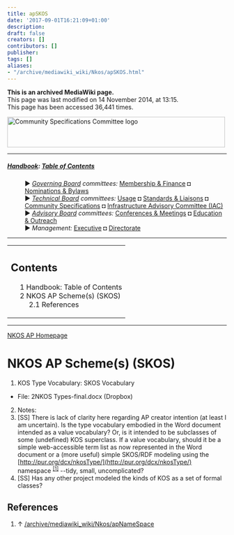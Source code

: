 ```yaml
---
title: apSKOS
date: '2017-09-01T16:21:09+01:00'
description: 
draft: false
creators: []
contributors: []
publisher: 
tags: []
aliases:
- "/archive/mediawiki_wiki/Nkos/apSKOS.html"
---
```


 **This is an archived MediaWiki page.**  
This page was last modified on 14 November 2014, at 13:15.  
This page has been accessed 36,441 times.

[<img alt="Community Specifications Committee logo" src="/archive/mediawiki_wiki/images/Specifications_logo.png" width="500" height="70">](/archive/mediawiki_wiki/images/Specifications_logo.png "Community Specifications Committee logo")

* * *

##### [Handbook](/archive/mediawiki_wiki/DCMI_Handbook "DCMI Handbook"): [Table of Contents](/archive/mediawiki_wiki/DCMI_Handbook/ "DCMI Handbook") 
<dl>
<dd> ► <i><a href="/archive/mediawiki_wiki/DCMI_Governing_Board" title="DCMI Governing Board">Governing Board</a> committees:</i> <a href="/archive/mediawiki_wiki/DCMI_Governing_Board/finance" title="DCMI Governing Board/finance">Membership &amp; Finance</a> ◘ <a href="/archive/mediawiki_wiki/DCMI_Governing_Board/nominations" title="DCMI Governing Board/nominations">Nominations &amp; Bylaws</a> 
</dd>
<dd> ► <i><a href="/archive/mediawiki_wiki/DCMI_Technical_Board" title="DCMI Technical Board">Technical Board</a> committees:</i> <a href="/archive/mediawiki_wiki/DCMI_Technical_Board/usage" title="DCMI Technical Board/usage">Usage</a> ◘ <a href="/archive/mediawiki_wiki/DCMI_Technical_Board/standards" title="DCMI Technical Board/standards">Standards &amp; Liaisons</a> ◘ <a href="/archive/mediawiki_wiki/DCMI_Technical_Board/specifications" title="DCMI Technical Board/specifications">Community Specifications</a> ◘ <a href="/archive/mediawiki_wiki/DCMI_Technical_Board/infrastructure" title="DCMI Technical Board/infrastructure">Infrastructure Advisory Committee (IAC)</a>
</dd>
<dd> ► <i><a href="/archive/mediawiki_wiki/DCMI_Advisory_Board" title="DCMI Advisory Board">Advisory Board</a> committees:</i> <a href="/archive/mediawiki_wiki/DCMI_Advisory_Board/meetings" title="DCMI Advisory Board/meetings">Conferences &amp; Meetings</a> ◘ <a href="/archive/mediawiki_wiki/DCMI_Advisory_Board/documentation" title="DCMI Advisory Board/documentation">Education &amp; Outreach</a>
</dd>
<dd> ► <i>Management:</i> <a href="/archive/mediawiki_wiki/Exec_Committee" title="Exec Committee">Executive</a> ◘ <a href="/archive/mediawiki_wiki/Exec_Committee/directorate" title="Exec Committee/directorate">Directorate</a>
</dd>
</dl>

* * *

<table id="toc" class="toc">
  <tr>
    <td>
      <div id="toctitle">
        <h2>Contents</h2>
      </div>
      <ul>
        <li class="toclevel-1"><a href="#Handbook:_Table_of_Contents"><span class="tocnumber">1</span> <span class="toctext">Handbook: Table of Contents</span></a></li>
        <li class="toclevel-1 tocsection-1">
          <a href="#NKOS_AP_Scheme.28s.29_.28SKOS.29"><span class="tocnumber">2</span> <span class="toctext">NKOS AP Scheme(s) (SKOS)</span></a>
          <ul>
            <li class="toclevel-2 tocsection-2"><a href="#References"><span class="tocnumber">2.1</span> <span class="toctext">References</span></a></li>
          </ul>
        </li>
      </ul>
    </td>
  </tr>
</table>


* * *

[NKOS AP Homepage](/archive/mediawiki_wiki/DCMI_Technical_Board/specifications/nkos "DCMI Technical Board/specifications/nkos")

# NKOS AP Scheme(s) (SKOS) 

1. KOS Type Vocabulary: SKOS Vocabulary
  - File: 2NKOS Types-final.docx (Dropbox)
2. Notes:
  1. [SS] There is lack of clarity here regarding AP creator intention (at least I am uncertain). Is the type vocabulary embodied in the Word document intended as a value vocabulary? Or, is it intended to be subclasses of some (undefined) KOS superclass. If a value vocabulary, should it be a simple web-accessible term list as now represented in the Word document or a (more useful) simple SKOS/RDF modeling using the [http://pur.org/dcx/nkosType/](http://pur.org/dcx/nkosType/) namespace <sup id="cite_ref-0" class="reference"><a href="#cite_note-0">[1]</a></sup> --tidy, small, uncomplicated? 
  2. [SS] Has any other project modeled the kinds of KOS as a set of formal classes?

## References 

1. ↑ [/archive/mediawiki_wiki/Nkos/apNameSpace](/archive/mediawiki_wiki/Nkos/apNameSpace)

